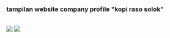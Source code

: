 <h3>tampilan website company profile "kopi raso solok"</h3>
<br>
<img src="https://user-images.githubusercontent.com/86312641/137631497-f51f556d-ec37-4157-a833-80f7f2e804ba.png"/>
<img src="https://user-images.githubusercontent.com/86312641/137631591-99bd903f-1a42-4492-b66e-5d61805aee82.png"/>
